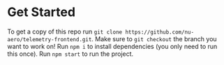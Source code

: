 # Get Started
To get a copy of this repo run `git clone https://github.com/nu-aero/telemetry-frontend.git`.
Make sure to `git checkout` the branch you want to work on!
Run `npm i` to install dependencies (you only need to run this once).
Run `npm start` to run the project.
